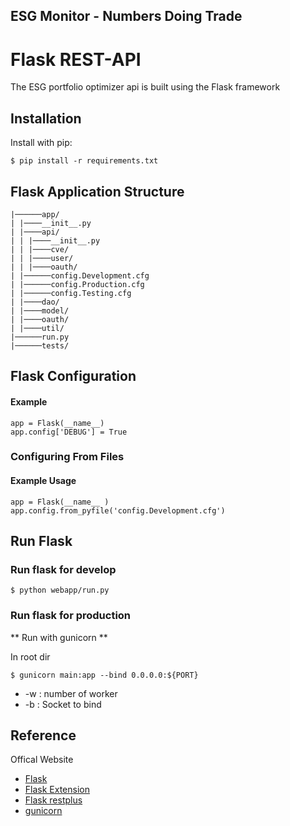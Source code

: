 ## ESG Monitor - Numbers Doing Trade

# Flask REST-API
The ESG portfolio optimizer api is built using the Flask framework

## Installation

Install with pip:

```
$ pip install -r requirements.txt
```

## Flask Application Structure 
```
|──────app/
| |────__init__.py
| |────api/
| | |────__init__.py
| | |────cve/
| | |────user/
| | |────oauth/
| |──────config.Development.cfg
| |──────config.Production.cfg
| |──────config.Testing.cfg
| |────dao/
| |────model/
| |────oauth/
| |────util/
|──────run.py
|──────tests/

```


## Flask Configuration

#### Example

```
app = Flask(__name__)
app.config['DEBUG'] = True
```
### Configuring From Files

#### Example Usage

```
app = Flask(__name__ )
app.config.from_pyfile('config.Development.cfg')
```



 
## Run Flask
### Run flask for develop
```
$ python webapp/run.py
```

### Run flask for production

** Run with gunicorn **

In  root dir

```
$ gunicorn main:app --bind 0.0.0.0:${PORT}

```

* -w : number of worker
* -b : Socket to bind

## Reference

Offical Website

- [Flask](http://flask.pocoo.org/)
- [Flask Extension](http://flask.pocoo.org/extensions/)
- [Flask restplus](http://flask-restplus.readthedocs.io/en/stable/)
- [gunicorn](http://gunicorn.org/)
